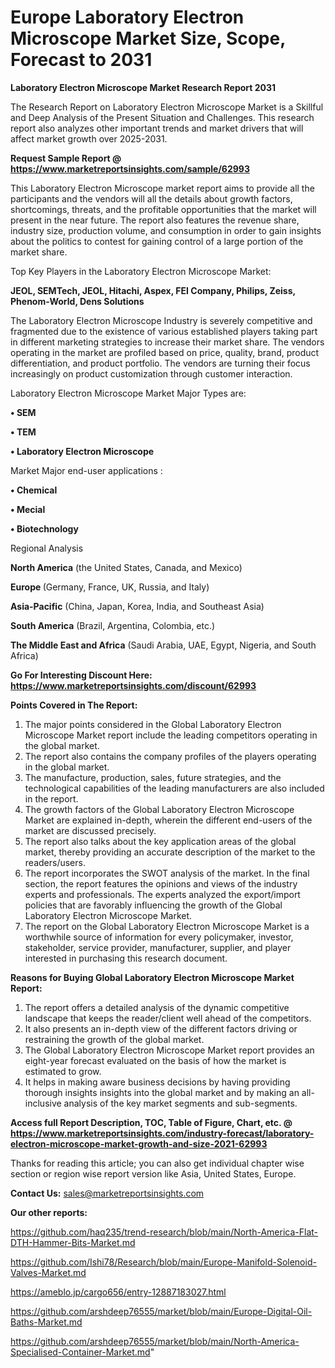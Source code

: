 # Europe Laboratory Electron Microscope Market Size, Scope, Forecast to 2031

<strong>Laboratory Electron Microscope Market Research Report 2031</strong>

The Research Report on Laboratory Electron Microscope Market is a Skillful and Deep Analysis of the Present Situation and Challenges. This research report also analyzes other important trends and market drivers that will affect market growth over 2025-2031.

<strong>Request Sample Report @ <a href=https://www.marketreportsinsights.com/sample/62993>https://www.marketreportsinsights.com/sample/62993</a></strong>

This Laboratory Electron Microscope market report aims to provide all the participants and the vendors will all the details about growth factors, shortcomings, threats, and the profitable opportunities that the market will present in the near future. The report also features the revenue share, industry size, production volume, and consumption in order to gain insights about the politics to contest for gaining control of a large portion of the market share.

Top Key Players in the Laboratory Electron Microscope Market:

<strong>JEOL, SEMTech, JEOL, Hitachi, Aspex, FEI Company, Philips, Zeiss, Phenom-World, Dens Solutions</strong>

The Laboratory Electron Microscope Industry is severely competitive and fragmented due to the existence of various established players taking part in different marketing strategies to increase their market share. The vendors operating in the market are profiled based on price, quality, brand, product differentiation, and product portfolio. The vendors are turning their focus increasingly on product customization through customer interaction.

Laboratory Electron Microscope Market Major Types are:

<strong>• SEM

• TEM

• Laboratory Electron Microscope</strong>

Market Major end-user applications :

<strong>• Chemical

• Mecial

• Biotechnology</strong>

Regional Analysis

</u><strong><b>North America</b></strong> (the United States, Canada, and Mexico)

<strong><b>Europe </b></strong>(Germany, France, UK, Russia, and Italy)

<strong><b>Asia-Pacific</b></strong> (China, Japan, Korea, India, and Southeast Asia)

<strong><b>South America</b></strong> (Brazil, Argentina, Colombia, etc.)

<strong><b>The Middle East and Africa</b></strong> (Saudi Arabia, UAE, Egypt, Nigeria, and South Africa)

<strong>Go For Interesting Discount Here: <a href=https://www.marketreportsinsights.com/discount/62993>https://www.marketreportsinsights.com/discount/62993</a></strong>

<strong>Points Covered in The Report:</strong>
<ol>
  <li>The major points considered in the Global Laboratory Electron Microscope Market report include the leading competitors operating in the global market.</li>
  <li>The report also contains the company profiles of the players operating in the global market.</li>
  <li>The manufacture, production, sales, future strategies, and the technological capabilities of the leading manufacturers are also included in the report.</li>
  <li>The growth factors of the Global Laboratory Electron Microscope Market are explained in-depth, wherein the different end-users of the market are discussed precisely.</li>
  <li>The report also talks about the key application areas of the global market, thereby providing an accurate description of the market to the readers/users.</li>
  <li>The report incorporates the SWOT analysis of the market. In the final section, the report features the opinions and views of the industry experts and professionals. The experts analyzed the export/import policies that are favorably influencing the growth of the Global Laboratory Electron Microscope Market.</li>
  <li>The report on the Global Laboratory Electron Microscope Market is a worthwhile source of information for every policymaker, investor, stakeholder, service provider, manufacturer, supplier, and player interested in purchasing this research document.</li>
</ol>
<strong>Reasons for Buying Global Laboratory Electron Microscope Market Report:</strong>

<ol>
  <li>The report offers a detailed analysis of the dynamic competitive landscape that keeps the reader/client well ahead of the competitors.</li>
  <li>It also presents an in-depth view of the different factors driving or restraining the growth of the global market.</li>
  <li>The Global Laboratory Electron Microscope Market report provides an eight-year forecast evaluated on the basis of how the market is estimated to grow.</li>
  <li>It helps in making aware business decisions by having providing thorough insights insights into the global market and by making an all-inclusive analysis of the key market segments and sub-segments.</li>
</ol>
<strong>Access full Report Description, TOC, Table of Figure, Chart, etc. @ <a href=https://www.marketreportsinsights.com/industry-forecast/laboratory-electron-microscope-market-growth-and-size-2021-62993>https://www.marketreportsinsights.com/industry-forecast/laboratory-electron-microscope-market-growth-and-size-2021-62993</a></strong>


Thanks for reading this article; you can also get individual chapter wise section or region wise report version like Asia, United States, Europe.

<strong>Contact Us:</strong>
sales@marketreportsinsights.com

<strong>Our other reports:</strong>

<a href=https://github.com/haq235/trend-research/blob/main/North-America-Flat-DTH-Hammer-Bits-Market.md>https://github.com/haq235/trend-research/blob/main/North-America-Flat-DTH-Hammer-Bits-Market.md</a>

<a href=https://github.com/Ishi78/Research/blob/main/Europe-Manifold-Solenoid-Valves-Market.md>https://github.com/Ishi78/Research/blob/main/Europe-Manifold-Solenoid-Valves-Market.md</a>

<a href=https://ameblo.jp/cargo656/entry-12887183027.html>https://ameblo.jp/cargo656/entry-12887183027.html</a>

<a href=https://github.com/arshdeep76555/market/blob/main/Europe-Digital-Oil-Baths-Market.md>https://github.com/arshdeep76555/market/blob/main/Europe-Digital-Oil-Baths-Market.md</a>

<a href=https://github.com/arshdeep76555/market/blob/main/North-America-Specialised-Container-Market.md>https://github.com/arshdeep76555/market/blob/main/North-America-Specialised-Container-Market.md</a>"
